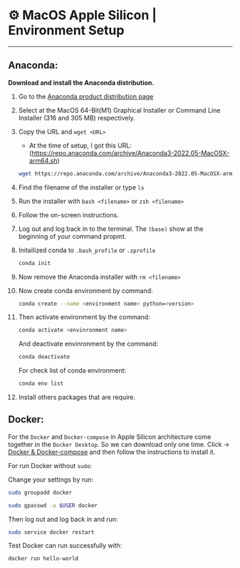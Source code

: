# ⚙ MacOS Apple Silicon | Environment Setup
---

## Anaconda:

**Download and install the Anaconda distribution.**
1. Go to the [Anaconda product distribution page](https://www.anaconda.com/products/distribution)
2. Select at the MacOS 64-Bit(M1) Graphical Installer or Command Line Installer (316 and 305 MB) respectively.
3. Copy the URL and `wget <URL>`
    - At the time of setup, I got this URL:
      (https://repo.anaconda.com/archive/Anaconda3-2022.05-MacOSX-arm64.sh)
      
   ````zsh
   wget https://repo.anaconda.com/archive/Anaconda3-2022.05-MacOSX-arm64.sh
   ````
   
4. Find the filename of the installer or type `ls`
5. Run the installer with `bash <filename>` or `zsh <filename>`
6. Follow the on-screen instructions.
7. Log out and log back in to the terminal. The `(base)` show at the beginning of your command propmt.
8. Initailized conda to `.bash_profile` or `.zprofile`
  
   ````zsh
   conda init
   ````
   
10. Now remove the Anaconda installer with `rm <filename>`
11. Now create conda environment by command:

    ````zsh
    conda create --name <environment name> python=<version>
    ````
    
12. Then activate environment by the command:

    ````zsh
    conda activate <envinronment name>
    ````
    
    And deactivate envinronment by the command:
    
    ````zsh
    conda deactivate
    ````
    
    For check list of conda environment:
    
    ````zsh
    conda env list
    ````
 
13. Install others packages that are require.


## Docker:

For the `Docker` and `Docker-compose` in Apple Silicon architecture come together in the `Docker Desktop`. So we can download only one time.
Click &#8594; [Docker & Docker-compose](https://www.docker.com/products/docker-desktop/) and then follow the instructions to install it.

For run Docker without `sudo`:

Change your settings by run:

````zsh
sudo groupadd docker
````

````zsh
sudo gpasswd -a $USER docker
````

Then log out and log back in and run:

````zsh
sudo service docker restart
````

Test Docker can run successfully with:

````zsh
docker run hello-world
````
